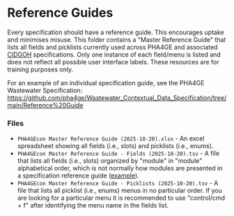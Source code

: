 # Reference Guides

Every specification should have a reference guide. This encourages uptake and minimises misuse. This folder contains a "Master Reference Guide" that lists all fields and picklists currently used across PHA4GE and associated [CIDGOH](https://github.com/cidgoh) specifications. Only one instance of each field/menu is listed and does not reflect all possible user interface labels. These resources are for training purposes only.

For an example of an individual specification guide, see the PHA4GE Wastewater Specification: https://github.com/pha4ge/Wastewater_Contextual_Data_Specification/tree/main/Reference%20Guide

### Files

- `PHA4GEcon Master Reference Guide (2025-10-20).xlsx` - An excel spreadsheet showing all fields (i.e., slots) and picklists (i.e., enums).
- `PHA4GEcon Master Reference Guide - Fields (2025-10-20).tsv` - A file that lists all fields (i.e., slots) organized by "module" in "module" alphabetical order, which is not normally how modules are presented in a specification reference guide ([example](https://github.com/pha4ge/Wastewater_Contextual_Data_Specification/tree/main/Reference%20Guide)).
- `PHA4GEcon Master Reference Guide - Picklists (2025-10-20).tsv` - A file that lists all picklist (i.e., enums) menus in no particular order. If you are looking for a particular menu it is recommended to use "control/cmd + f" after identifying the menu name in the fields list.
